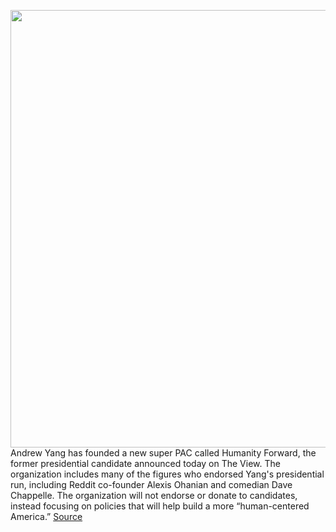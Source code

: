 <img src='https://cdn.vox-cdn.com/thumbor/oFfHqRiQPZ9qV2bTf_1Jm3axrSk=/0x0:2040x1360/1200x800/filters:focal(857x517:1183x843)/cdn.vox-cdn.com/uploads/chorus_image/image/66445264/akrales_190411_3346_0075.0.jpg' width='700px' /><br/>
Andrew Yang has founded a new super PAC called Humanity Forward, the former presidential candidate announced today on The View. The organization includes many of the figures who endorsed Yang's presidential run, including Reddit co-founder Alexis Ohanian and comedian Dave Chappelle. The organization will not endorse or donate to candidates, instead focusing on policies that will help build a more “human-centered America.”
<a href='https://www.theverge.com/2020/3/5/21166251/andrew-yang-humanity-forward-super-pac-nonprofit-podcast-ubi'> Source <a/>